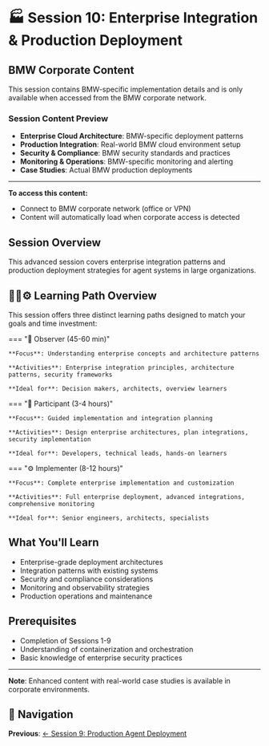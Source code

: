 # 🏭 Session 10: Enterprise Integration & Production Deployment

<!-- 
ENCRYPTED_CORPORATE_CONTENT_START
{"encrypted": "ZBqMeyrTMk40/aBNTQOBa8GzOwZlS6PFbAA4nlpHrjhLiRFWLAKProHosO/hx7wz/ao0nwizQytdGCZtiEEcnsvc1pJxAbFjzMUcz41x/4kcWN7Pxn4q0ndFix1YxU7oqX9zhVIwJJU=", "iv": "DWEEa2LaKFLROmM2VQDyew==", "authTag": "lWLiYQ7zAfka6h/daofDvg=="}
ENCRYPTED_CORPORATE_CONTENT_END 
-->

<div class="corporate-only">

## BMW Corporate Content

This session contains BMW-specific implementation details and is only available when accessed from the BMW corporate network.

### Session Content Preview

- **Enterprise Cloud Architecture**: BMW-specific deployment patterns
- **Production Integration**: Real-world BMW cloud environment setup  
- **Security & Compliance**: BMW security standards and practices
- **Monitoring & Operations**: BMW-specific monitoring and alerting
- **Case Studies**: Actual BMW production deployments

---

**To access this content:**
- Connect to BMW corporate network (office or VPN)
- Content will automatically load when corporate access is detected

</div>

<div class="public-content">

## Session Overview

This advanced session covers enterprise integration patterns and production deployment strategies for agent systems in large organizations.

## 🎯📝⚙️ Learning Path Overview

This session offers three distinct learning paths designed to match your goals and time investment:

=== "🎯 Observer (45-60 min)"

    **Focus**: Understanding enterprise concepts and architecture patterns
    
    **Activities**: Enterprise integration principles, architecture patterns, security frameworks
    
    **Ideal for**: Decision makers, architects, overview learners

=== "📝 Participant (3-4 hours)"

    **Focus**: Guided implementation and integration planning
    
    **Activities**: Design enterprise architectures, plan integrations, security implementation
    
    **Ideal for**: Developers, technical leads, hands-on learners

=== "⚙️ Implementer (8-12 hours)"

    **Focus**: Complete enterprise implementation and customization
    
    **Activities**: Full enterprise deployment, advanced integrations, comprehensive monitoring
    
    **Ideal for**: Senior engineers, architects, specialists

## What You'll Learn

- Enterprise-grade deployment architectures
- Integration patterns with existing systems
- Security and compliance considerations
- Monitoring and observability strategies
- Production operations and maintenance

## Prerequisites

- Completion of Sessions 1-9
- Understanding of containerization and orchestration
- Basic knowledge of enterprise security practices

---

**Note**: Enhanced content with real-world case studies is available in corporate environments.

</div>

## 🧭 Navigation

**Previous**: [← Session 9: Production Agent Deployment](Session9_Production_Agent_Deployment.md)